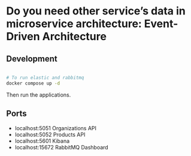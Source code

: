# Do you need other service’s data in microservice architecture: Event-Driven Architecture

## Development

```bash

# To run elastic and rabbitmq
docker compose up -d

```

Then run the applications.

## Ports

- localhost:5051 Organizations API
- localhost:5052 Products API
- localhost:5601 Kibana
- localhost:15672 RabbitMQ Dashboard